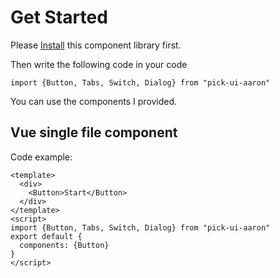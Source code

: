# Get Started
Please [Install](#/doc/install) this component library first.

Then write the following code in your code

```
import {Button, Tabs, Switch, Dialog} from "pick-ui-aaron"
```

You can use the components I provided.

## Vue single file component

Code example:

```
<template>
  <div>
    <Button>Start</Button>
  </div>
</template>
<script>
import {Button, Tabs, Switch, Dialog} from "pick-ui-aaron"
export default {
  components: {Button}
}
</script>
```